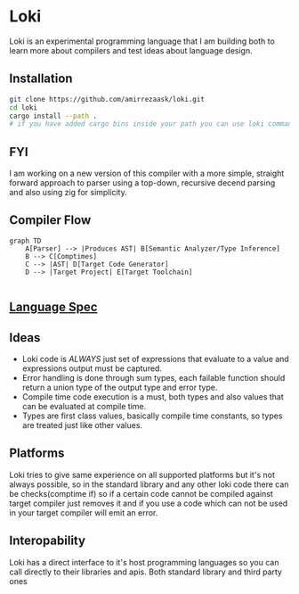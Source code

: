 # Loki

Loki is an experimental programming language that I am building both to learn more about compilers and test ideas about language design. 

## Installation

```bash
git clone https://github.com/amirrezaask/loki.git
cd loki
cargo install --path .
# if you have added cargo bins inside your path you can use loki command.
```
## FYI
I am working on a new version of this compiler with a more simple, straight forward approach to parser using a top-down, recursive decend parsing and also using zig for simplicity.

## Compiler Flow

```mermaid
graph TD
    A[Parser] --> |Produces AST| B[Semantic Analyzer/Type Inference]
    B --> C[Comptimes]
    C --> |AST| D[Target Code Generator]
    D --> |Target Project| E[Target Toolchain]
                    
```

## [Language Spec](https://github.com/amirrezaask/loki/tree/master/spec.md)

## Ideas

- Loki code is *ALWAYS* just set of expressions that evaluate to a value and expressions output must be captured.
- Error handling is done through sum types, each failable function should return a union type of the output type and error type.
- Compile time code execution is a must, both types and also values that can be evaluated at compile time.
- Types are first class values, basically compile time constants, so types are treated just like other values.

## Platforms

Loki tries to give same experience on all supported platforms but it's not always possible, so in the standard library and any other loki code there 
can be checks(comptime if) so if a certain code cannot be compiled against target compiler just removes it and if you use a code which can not be used
in your target compiler will emit an error.

## Interopability

Loki has a direct interface to it's host programming languages so you can call directly to their libraries and apis. Both standard library and third party ones
